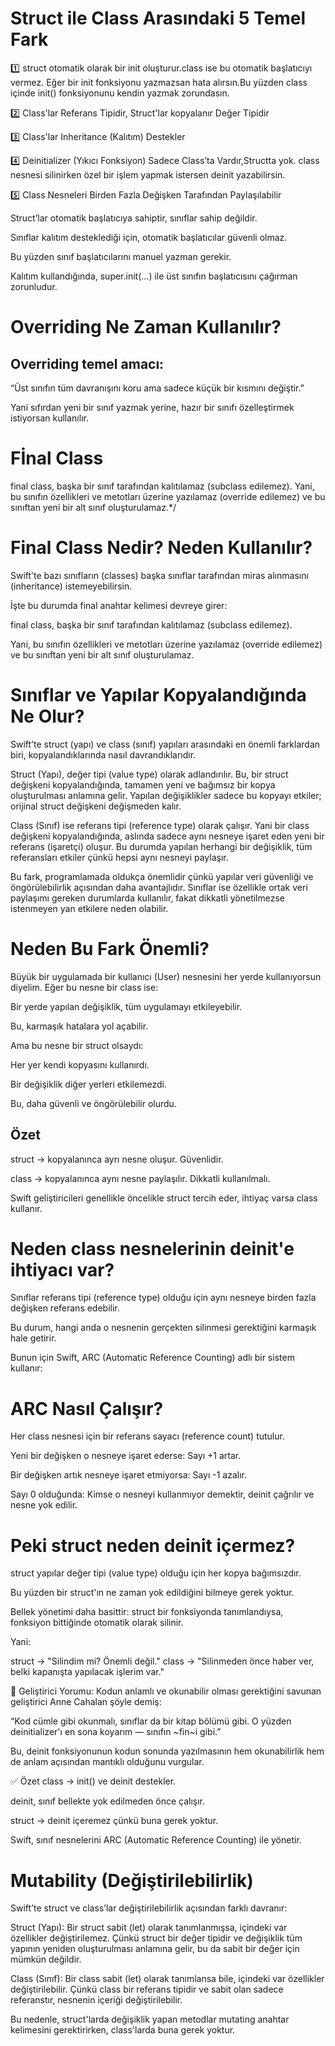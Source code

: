 
# Struct ile Class Arasındaki 5 Temel Fark

1️⃣ struct otomatik olarak bir init oluşturur.class ise bu otomatik
başlatıcıyı vermez. Eğer bir init fonksiyonu yazmazsan hata 
alırsın.Bu yüzden class içinde init() fonksiyonunu kendin yazmak 
zorundasın.

2️⃣ Class'lar Referans Tipidir, Struct'lar kopyalanır Değer Tipidir

3️⃣ Class'lar Inheritance (Kalıtım) Destekler

4️⃣ Deinitializer (Yıkıcı Fonksiyon) Sadece Class’ta Vardır,Structta yok.
class nesnesi silinirken özel bir işlem yapmak istersen deinit 
yazabilirsin.


5️⃣ Class Nesneleri Birden Fazla Değişken Tarafından Paylaşılabilir


Struct’lar otomatik başlatıcıya sahiptir, sınıflar sahip değildir.

Sınıflar kalıtım desteklediği için, otomatik başlatıcılar güvenli olmaz.

Bu yüzden sınıf başlatıcılarını manuel yazman gerekir.

Kalıtım kullandığında, super.init(...) ile üst sınıfın başlatıcısını çağırman zorunludur.




# Overriding Ne Zaman Kullanılır?

## Overriding temel amacı:

“Üst sınıfın tüm davranışını koru ama sadece küçük bir kısmını değiştir.”

Yani sıfırdan yeni bir sınıf yazmak yerine, hazır bir sınıfı özelleştirmek istiyorsan kullanılır.



# Fİnal Class
final class, başka bir sınıf tarafından kalıtılamaz (subclass edilemez).
Yani, bu sınıfın özellikleri ve metotları üzerine yazılamaz (override edilemez) ve bu sınıftan yeni bir alt sınıf oluşturulamaz.*/
 
# Final Class Nedir? Neden Kullanılır?
Swift’te bazı sınıfların (classes) başka sınıflar tarafından miras alınmasını (inheritance) istemeyebilirsin.

İşte bu durumda final anahtar kelimesi devreye girer:

final class, başka bir sınıf tarafından kalıtılamaz (subclass edilemez).

Yani, bu sınıfın özellikleri ve metotları üzerine yazılamaz (override edilemez) ve bu sınıftan yeni bir alt sınıf oluşturulamaz.



# Sınıflar ve Yapılar Kopyalandığında Ne Olur?

Swift’te struct (yapı) ve class (sınıf) yapıları arasındaki en önemli farklardan biri, kopyalandıklarında nasıl davrandıklarıdır.

Struct (Yapı), değer tipi (value type) olarak adlandırılır. Bu, bir struct değişkeni kopyalandığında, tamamen yeni ve bağımsız bir kopya oluşturulması anlamına gelir. Yapılan değişiklikler sadece bu kopyayı etkiler; orijinal struct değişkeni değişmeden kalır.

Class (Sınıf) ise referans tipi (reference type) olarak çalışır. Yani bir class değişkeni kopyalandığında, aslında sadece aynı nesneye işaret eden yeni bir referans (işaretçi) oluşur. Bu durumda yapılan herhangi bir değişiklik, tüm referansları etkiler çünkü hepsi aynı nesneyi paylaşır.

Bu fark, programlamada oldukça önemlidir çünkü yapılar veri güvenliği ve öngörülebilirlik açısından daha avantajlıdır. Sınıflar ise özellikle ortak veri paylaşımı gereken durumlarda kullanılır, fakat dikkatli yönetilmezse istenmeyen yan etkilere neden olabilir.



# Neden Bu Fark Önemli?
Büyük bir uygulamada bir kullanıcı (User) nesnesini her yerde kullanıyorsun diyelim.
Eğer bu nesne bir class ise:

Bir yerde yapılan değişiklik, tüm uygulamayı etkileyebilir.

Bu, karmaşık hatalara yol açabilir.

Ama bu nesne bir struct olsaydı:

Her yer kendi kopyasını kullanırdı.

Bir değişiklik diğer yerleri etkilemezdi.

Bu, daha güvenli ve öngörülebilir olurdu.


## Özet
struct → kopyalanınca ayrı nesne oluşur. Güvenlidir.

class → kopyalanınca aynı nesne paylaşılır. Dikkatli kullanılmalı.

Swift geliştiricileri genellikle öncelikle struct tercih eder, ihtiyaç varsa class kullanır.



# Neden class nesnelerinin deinit'e ihtiyacı var?
Sınıflar referans tipi (reference type) olduğu için aynı nesneye birden fazla değişken referans edebilir.

Bu durum, hangi anda o nesnenin gerçekten silinmesi gerektiğini karmaşık hale getirir.

Bunun için Swift, ARC (Automatic Reference Counting) adlı bir sistem kullanır:

# ARC Nasıl Çalışır?
Her class nesnesi için bir referans sayacı (reference count) tutulur.

Yeni bir değişken o nesneye işaret ederse: Sayı +1 artar.

Bir değişken artık nesneye işaret etmiyorsa: Sayı -1 azalır.

Sayı 0 olduğunda: Kimse o nesneyi kullanmıyor demektir, deinit çağrılır ve nesne yok edilir.

# Peki struct neden deinit içermez?
struct yapılar değer tipi (value type) olduğu için her kopya bağımsızdır.

Bu yüzden bir struct'ın ne zaman yok edildiğini bilmeye gerek yoktur.

Bellek yönetimi daha basittir: struct bir fonksiyonda tanımlandıysa, fonksiyon bittiğinde otomatik olarak silinir.

Yani:

struct → "Silindim mi? Önemli değil."
class → "Silinmeden önce haber ver, belki kapanışta yapılacak işlerim var."

📘 Geliştirici Yorumu:
Kodun anlamlı ve okunabilir olması gerektiğini savunan geliştirici Anne Cahalan şöyle demiş:

“Kod cümle gibi okunmalı, sınıflar da bir kitap bölümü gibi. O yüzden deinitializer'ı en sona koyarım — sınıfın ~fin~i gibi.”

Bu, deinit fonksiyonunun kodun sonunda yazılmasının hem okunabilirlik hem de anlam açısından mantıklı olduğunu vurgular.

✅ Özet
class → init() ve deinit destekler.

deinit, sınıf bellekte yok edilmeden önce çalışır.

struct → deinit içeremez çünkü buna gerek yoktur.

Swift, sınıf nesnelerini ARC (Automatic Reference Counting) ile yönetir.



# Mutability (Değiştirilebilirlik)
Swift’te struct ve class’lar değiştirilebilirlik açısından farklı davranır:

Struct (Yapı): Bir struct sabit (let) olarak tanımlanmışsa, içindeki var özellikler değiştirilemez. Çünkü struct bir değer tipidir ve değişiklik tüm yapının yeniden oluşturulması anlamına gelir, bu da sabit bir değer için mümkün değildir.

Class (Sınıf): Bir class sabit (let) olarak tanımlansa bile, içindeki var özellikler değiştirilebilir. Çünkü class bir referans tipidir ve sabit olan sadece referanstır, nesnenin içeriği değiştirilebilir.

Bu nedenle, struct'larda değişiklik yapan metodlar mutating anahtar kelimesini gerektirirken, class'larda buna gerek yoktur.
